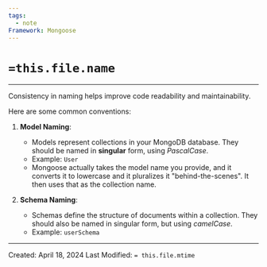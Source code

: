 ```yaml
---
tags:
  - note
Framework: Mongoose
---
```

# `=this.file.name`
---

Consistency in naming helps improve code readability and maintainability. 

Here are some common conventions:

1. **Model Naming**:
    - Models represent collections in your MongoDB database. They should be named in **singular** form, using *PascalCase*.
    - Example: `User`
    - Mongoose actually takes the model name you provide, and it converts it to lowercase and it pluralizes it "behind-the-scenes". It then uses that as the collection name.

1. **Schema Naming**:
    - Schemas define the structure of documents within a collection. They should also be named in singular form, but using *camelCase*.
    - Example: `userSchema`


---
Created: April 18, 2024
Last Modified: `= this.file.mtime`

